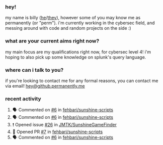 ### hey!
my name is billy ([he](https://en.pronouns.page/he/him)/[they](https://en.pronouns.page/they/them)), however some of you may know me as permanently (or "perm"). i'm currently working in the cybersec field, and messing around with code and random projects on the side :)

### what are your current aims right now?
my main focus are my qualifications right now, for cybersec level 4! i'm hoping to also pick up some knowledge on splunk's query language.

### where can i talk to you?
if you're looking to contact me for any formal reasons, you can contact me via email! [hey@github.permanently.me](mailto:hey@github.permanently.me)

### recent activity
<!--START_SECTION:activity-->
1. 🗣 Commented on [#6](https://github.com/fehbari/sunshine-scripts/issues/6#issuecomment-2456645842) in [fehbari/sunshine-scripts](https://github.com/fehbari/sunshine-scripts)
2. 🗣 Commented on [#6](https://github.com/fehbari/sunshine-scripts/issues/6#issuecomment-2456457745) in [fehbari/sunshine-scripts](https://github.com/fehbari/sunshine-scripts)
3. ❗ Opened issue [#26](https://github.com/JMTK/SunshineGameFinder/issues/26) in [JMTK/SunshineGameFinder](https://github.com/JMTK/SunshineGameFinder)
4. 💪 Opened PR [#7](https://github.com/fehbari/sunshine-scripts/pull/7) in [fehbari/sunshine-scripts](https://github.com/fehbari/sunshine-scripts)
5. 🗣 Commented on [#6](https://github.com/fehbari/sunshine-scripts/issues/6#issuecomment-2453102092) in [fehbari/sunshine-scripts](https://github.com/fehbari/sunshine-scripts)
<!--END_SECTION:activity-->
